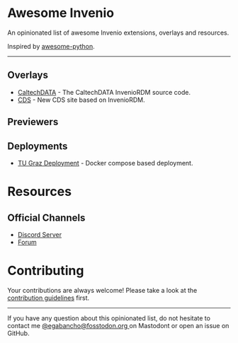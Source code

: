 # Awesome Invenio

An opinionated list of awesome Invenio extensions, overlays and resources.

Inspired by [awesome-python](https://github.com/vinta/awesome-python).

---

## Overlays

* [CaltechDATA](https://github.com/caltechlibrary/caltechdata) - The CaltechDATA InvenioRDM source code.
* [CDS](https://github.com/CERNDocumentServer/cds-rdm) -  New CDS site based on InvenioRDM.

## Previewers

## Deployments

* [TU Graz Deployment](https://tu-graz-library.github.io/docs-repository) - Docker compose based deployment.

# Resources

## Official Channels

* [Discord Server](https://discord.gg/8qatqBC)
* [Forum](https://invenio-talk.web.cern.ch/)

# Contributing

Your contributions are always welcome! Please take a look at the 
[contribution guidelines](https://github.com/egabancho/awesome-invenio/blob/master/CONTRIBUTING.md) 
first.

- - -

If you have any question about this opinionated list, do not hesitate to contact me 
[@egabancho@fosstodon.org ](https://fosstodon.org/@egabancho) on Mastodont or open an issue on GitHub.

